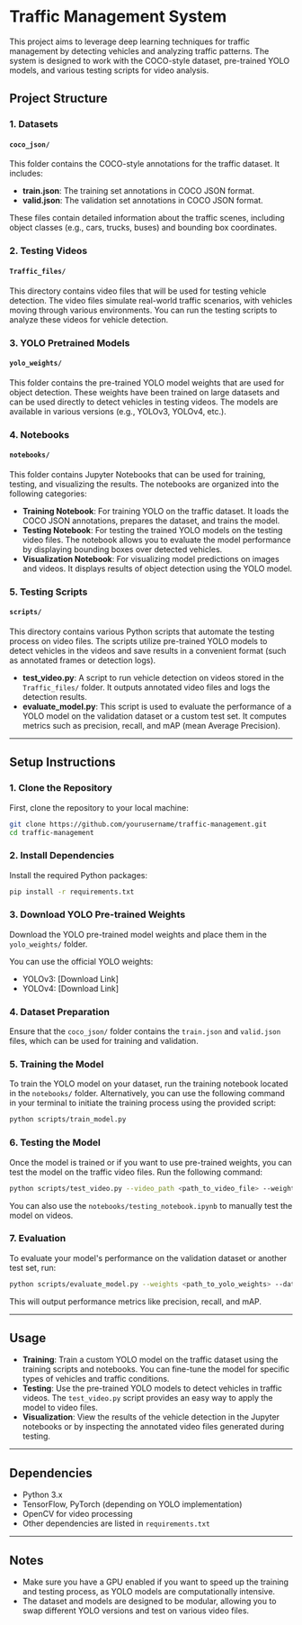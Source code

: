 

# Traffic Management System

This project aims to leverage deep learning techniques for traffic management by detecting vehicles and analyzing traffic patterns. The system is designed to work with the COCO-style dataset, pre-trained YOLO models, and various testing scripts for video analysis.

## Project Structure

### 1. **Datasets**

#### `coco_json/`
This folder contains the COCO-style annotations for the traffic dataset. It includes:

- **train.json**: The training set annotations in COCO JSON format.
- **valid.json**: The validation set annotations in COCO JSON format.

These files contain detailed information about the traffic scenes, including object classes (e.g., cars, trucks, buses) and bounding box coordinates.

### 2. **Testing Videos**

#### `Traffic_files/`
This directory contains video files that will be used for testing vehicle detection. The video files simulate real-world traffic scenarios, with vehicles moving through various environments. You can run the testing scripts to analyze these videos for vehicle detection.

### 3. **YOLO Pretrained Models**

#### `yolo_weights/`
This folder contains the pre-trained YOLO model weights that are used for object detection. These weights have been trained on large datasets and can be used directly to detect vehicles in testing videos. The models are available in various versions (e.g., YOLOv3, YOLOv4, etc.).

### 4. **Notebooks**

#### `notebooks/`
This folder contains Jupyter Notebooks that can be used for training, testing, and visualizing the results. The notebooks are organized into the following categories:

- **Training Notebook**: For training YOLO on the traffic dataset. It loads the COCO JSON annotations, prepares the dataset, and trains the model.
- **Testing Notebook**: For testing the trained YOLO models on the testing video files. The notebook allows you to evaluate the model performance by displaying bounding boxes over detected vehicles.
- **Visualization Notebook**: For visualizing model predictions on images and videos. It displays results of object detection using the YOLO model.

### 5. **Testing Scripts**

#### `scripts/`
This directory contains various Python scripts that automate the testing process on video files. The scripts utilize pre-trained YOLO models to detect vehicles in the videos and save results in a convenient format (such as annotated frames or detection logs).

- **test_video.py**: A script to run vehicle detection on videos stored in the `Traffic_files/` folder. It outputs annotated video files and logs the detection results.
- **evaluate_model.py**: This script is used to evaluate the performance of a YOLO model on the validation dataset or a custom test set. It computes metrics such as precision, recall, and mAP (mean Average Precision).

---

## Setup Instructions

### 1. **Clone the Repository**
First, clone the repository to your local machine:

```bash
git clone https://github.com/yourusername/traffic-management.git
cd traffic-management
```

### 2. **Install Dependencies**
Install the required Python packages:

```bash
pip install -r requirements.txt
```

### 3. **Download YOLO Pre-trained Weights**
Download the YOLO pre-trained model weights and place them in the `yolo_weights/` folder.

You can use the official YOLO weights:
- YOLOv3: [Download Link]
- YOLOv4: [Download Link]

### 4. **Dataset Preparation**
Ensure that the `coco_json/` folder contains the `train.json` and `valid.json` files, which can be used for training and validation.

### 5. **Training the Model**
To train the YOLO model on your dataset, run the training notebook located in the `notebooks/` folder. Alternatively, you can use the following command in your terminal to initiate the training process using the provided script:

```bash
python scripts/train_model.py
```

### 6. **Testing the Model**
Once the model is trained or if you want to use pre-trained weights, you can test the model on the traffic video files. Run the following command:

```bash
python scripts/test_video.py --video_path <path_to_video_file> --weights <path_to_yolo_weights>
```

You can also use the `notebooks/testing_notebook.ipynb` to manually test the model on videos.

### 7. **Evaluation**
To evaluate your model's performance on the validation dataset or another test set, run:

```bash
python scripts/evaluate_model.py --weights <path_to_yolo_weights> --dataset <path_to_validation_dataset>
```

This will output performance metrics like precision, recall, and mAP.

---

## Usage

- **Training**: Train a custom YOLO model on the traffic dataset using the training scripts and notebooks. You can fine-tune the model for specific types of vehicles and traffic conditions.
- **Testing**: Use the pre-trained YOLO models to detect vehicles in traffic videos. The `test_video.py` script provides an easy way to apply the model to video files.
- **Visualization**: View the results of the vehicle detection in the Jupyter notebooks or by inspecting the annotated video files generated during testing.

---

## Dependencies

- Python 3.x
- TensorFlow, PyTorch (depending on YOLO implementation)
- OpenCV for video processing
- Other dependencies are listed in `requirements.txt`

---

## Notes

- Make sure you have a GPU enabled if you want to speed up the training and testing process, as YOLO models are computationally intensive.
- The dataset and models are designed to be modular, allowing you to swap different YOLO versions and test on various video files.
  
